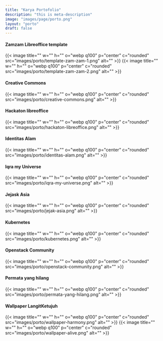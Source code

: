 ```yaml
---
title: "Karya Portofolio"
description: "this is meta-description"
image: "images/page/porto.png"
layout: "porto"
draft: false
---
```

#### Zamzam Libreoffice template
{{< image title="" w="" h="" o="webp q100" p="center" c="rounded" src="images/porto/template-zam-zam-1.png" alt="" >}}
{{< image title="" w="" h="" o="webp q100" p="center" c="rounded" src="images/porto/template-zam-zam-2.png" alt="" >}}

#### Creative Commons
{{< image title="" w="" h="" o="webp q100" p="center" c="rounded" src="images/porto/creative-commons.png" alt="" >}}

#### Hackaton libreoffice
{{< image title="" w="" h="" o="webp q100" p="center" c="rounded" src="images/porto/hackaton-libreoffice.png" alt="" >}}

#### Identitas Alam
{{< image title="" w="" h="" o="webp q100" p="center" c="rounded" src="images/porto/identitas-alam.png" alt="" >}}

#### Iqra my Universe
{{< image title="" w="" h="" o="webp q100" p="center" c="rounded" src="images/porto/iqra-my-universe.png" alt="" >}}

#### Jejask Asia
{{< image title="" w="" h="" o="webp q100" p="center" c="rounded" src="images/porto/jejak-asia.png" alt="" >}}

#### Kubernetes
{{< image title="" w="" h="" o="webp q100" p="center" c="rounded" src="images/porto/kubernetes.png" alt="" >}}

#### Openstack Community
{{< image title="" w="" h="" o="webp q100" p="center" c="rounded" src="images/porto/openstack-community.png" alt="" >}}

#### Permata yang hilang
{{< image title="" w="" h="" o="webp q100" p="center" c="rounded" src="images/porto/permata-yang-hilang.png" alt="" >}}

#### Wallpaper LangitKetujuh
{{< image title="" w="" h="" o="webp q100" p="center" c="rounded" src="images/porto/wallpaper-harmony.png" alt="" >}}
{{< image title="" w="" h="" o="webp q100" p="center" c="rounded" src="images/porto/wallpaper-alive.png" alt="" >}}
